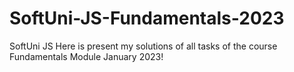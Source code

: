 # SoftUni-JS-Fundamentals-2023
SoftUni JS
Here is present my solutions of all tasks of the course Fundamentals Module January 2023!
